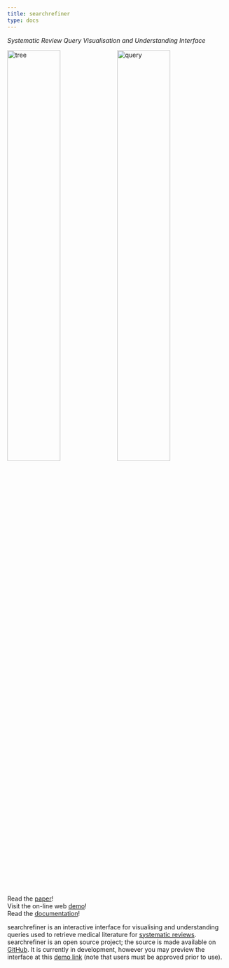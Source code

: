 ```yaml
---
title: searchrefiner
type: docs
---
```


_Systematic Review Query Visualisation and Understanding Interface_

<a href="/assets/images/tree.png"><img src="/assets/images/tree.png" title="tree" width="49%" style="display:inline"></a>
<a href="/assets/images/query.png"><img src="/assets/images/query.png" title="query" width="49%" style="display:inline"></a>

<div class="flex three three-600">
    <div>
        <article class="card">
            <footer>
                 Read the <a href="https://dl.acm.org/citation.cfm?id=3269215">paper</a>!
            </footer>
        </article>
    </div>
    <div>
        <article class="card">
            <footer>
                 Visit the on-line web <a href="/demo">demo</a>!
            </footer>
        </article>
    </div>
    <div>
        <article class="card">
            <footer>
                 Read the <a href="/documentation">documentation</a>!
            </footer>
        </article>
    </div>
</div>

searchrefiner is an interactive interface for visualising and understanding queries used to retrieve medical literature for
[systematic reviews](https://en.wikipedia.org/wiki/Systematic_review). searchrefiner is an open source project; the source is
made available on [GitHub](https://github.com/ielab/searchrefiner). It is currently in development, however you may preview 
the interface at this [demo link](/demo) (note that users must be approved prior to use).

